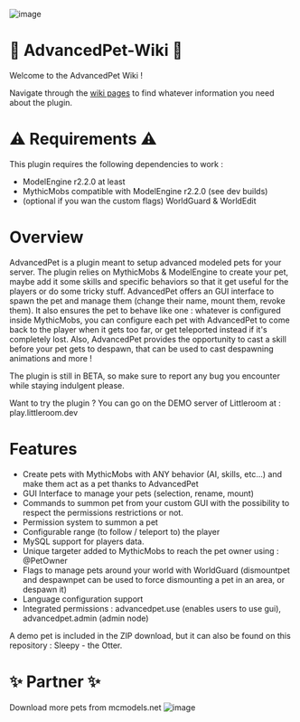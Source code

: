 ![image](https://user-images.githubusercontent.com/78101027/145037360-5259acb5-f4fe-41cd-add7-b17804b6d0ea.png)

# 🌠 AdvancedPet-Wiki 🌠

Welcome to the AdvancedPet Wiki !

Navigate through the [wiki pages](https://github.com/AlexandreChaussard/AdvancedPet-Wiki/wiki) to find whatever information you need about the plugin.

# ⚠️ Requirements ⚠️

This plugin requires the following dependencies to work :
- ModelEngine r2.2.0 at least
- MythicMobs compatible with ModelEngine r2.2.0 (see dev builds)
- (optional if you wan the custom flags) WorldGuard & WorldEdit

# Overview

AdvancedPet is a plugin meant to setup advanced modeled pets for your server.
The plugin relies on MythicMobs & ModelEngine to create your pet, maybe add it some skills and specific behaviors so that it get useful for the players or do some tricky stuff.
AdvancedPet offers an GUI interface to spawn the pet and manage them (change their name, mount them, revoke them).
It also ensures the pet to behave like one : whatever is configured inside MythicMobs, you can configure each pet with AdvancedPet to come back to the player when it gets too far, or get teleported instead if it's completely lost.
Also, AdvancedPet provides the opportunity to cast a skill before your pet gets to despawn, that can be used to cast despawning animations and more !

The plugin is still in BETA, so make sure to report any bug you encounter while staying indulgent please.

Want to try the plugin ? You can go on the DEMO server of Littleroom at : play.littleroom.dev

# Features

- Create pets with MythicMobs with ANY behavior (AI, skills, etc...) and make them act as a pet thanks to AdvancedPet
- GUI Interface to manage your pets (selection, rename, mount)
- Commands to summon pet from your custom GUI with the possibility to respect the permissions restrictions or not.
- Permission system to summon a pet
- Configurable range (to follow / teleport to) the player
- MySQL support for players data.
- Unique targeter added to MythicMobs to reach the pet owner using : @PetOwner
- Flags to manage pets around your world with WorldGuard (dismountpet and despawnpet can be used to force dismounting a pet in an area, or despawn it)
- Language configuration support
- Integrated permissions : advancedpet.use (enables users to use gui), advancedpet.admin (admin node)

A demo pet is included in the ZIP download, but it can also be found on this repository : Sleepy - the Otter.

# ✨ Partner ✨

Download more pets from mcmodels.net
![image](https://cdn.discordapp.com/attachments/884364895108366336/909534639650136064/partnered.png)

